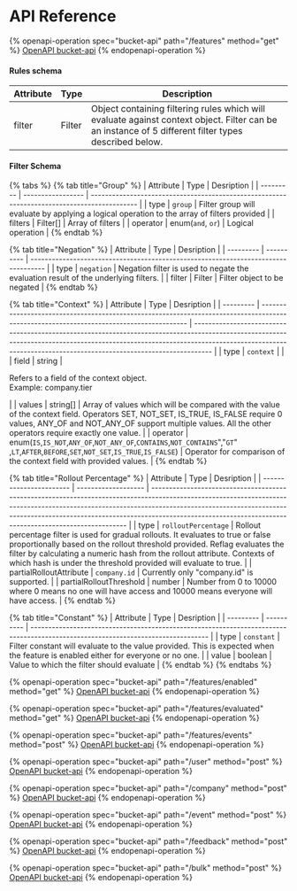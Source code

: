 # API Reference

{% openapi-operation spec="bucket-api" path="/features" method="get" %}
[OpenAPI bucket-api](https://staging.front.reflag.com/openapi.yaml)
{% endopenapi-operation %}

#### Rules schema

| Attribute | Type   | Description                                                                                                                                          |
| --------- | ------ | ---------------------------------------------------------------------------------------------------------------------------------------------------- |
| filter    | Filter | Object containing filtering rules which will evaluate against context object. Filter can be an instance of 5 different filter types described below. |

#### Filter Schema

{% tabs %}
{% tab title="Group" %}
| Attribute | Type              | Desription                                                                                  |
| --------- | ----------------- | ------------------------------------------------------------------------------------------- |
| type      | `group`           | Filter group will evaluate by applying a logical operation to the array of filters provided |
| filters   | Filter\[]         | Array of filters                                                                            |
| operator  | enum(`and`, `or`) | Logical operation                                                                           |
{% endtab %}

{% tab title="Negation" %}
| Attribute | Type       | Desription                                                                         |
| --------- | ---------- | ---------------------------------------------------------------------------------- |
| type      | `negation` | Negation filter is used to negate the evaluation result of the underlying filters. |
| filter    | Filter     | Filter object to be negated                                                        |
{% endtab %}

{% tab title="Context" %}
| Attribute | Type                                                                                                                                    | Desription                                                                                                                                                                                                                                      |
| --------- | --------------------------------------------------------------------------------------------------------------------------------------- | ----------------------------------------------------------------------------------------------------------------------------------------------------------------------------------------------------------------------------------------------- |
| type      | `context`                                                                                                                               |                                                                                                                                                                                                                                                 |
| field     | string                                                                                                                                  | <p>Refers to a field of the context object.<br>Example: company.tier</p>                                                                                                                                                                        |
| values    | string\[]                                                                                                                               | Array of values which will be compared with the value of the context field. Operators SET, NOT\_SET, IS\_TRUE, IS\_FALSE require 0 values, ANY\_OF and NOT\_ANY\_OF support multiple values. All the other operators require exactly one value. |
| operator  | enum(`IS`,`IS_NOT`,`ANY_OF`,`NOT_ANY_OF`,`CONTAINS`,`NOT_CONTAINS`","`GT`" ,`LT`,`AFTER`,`BEFORE`,`SET`,`NOT_SET`,`IS_TRUE`,`IS_FALSE`) | Operator for comparison of the context field with provided values.                                                                                                                                                                              |
{% endtab %}

{% tab title="Rollout Percentage" %}
| Attribute               | Type                | Desription                                                                                                                                                                                                                                                                                                        |
| ----------------------- | ------------------- | ----------------------------------------------------------------------------------------------------------------------------------------------------------------------------------------------------------------------------------------------------------------------------------------------------------------- |
| type                    | `rolloutPercentage` | Rollout percentage filter is used for gradual rollouts. It evaluates to true or false proportionally based on the rollout threshold provided. Reflag evaluates the filter by calculating a numeric hash from the rollout attribute. Contexts of which hash is under the threshold provided will evaluate to true. |
| partialRolloutAttribute | `company.id`        | Currently only "company.id" is supported.                                                                                                                                                                                                                                                                         |
| partialRolloutThreshold | number              | Number from 0 to 10000 where 0 means no one will have access and 10000 means everyone will have access.                                                                                                                                                                                                           |
{% endtab %}

{% tab title="Constant" %}
| Attribute | Type       | Desription                                                                                                                       |
| --------- | ---------- | -------------------------------------------------------------------------------------------------------------------------------- |
| type      | `constant` | Filter constant will evaluate to the value provided. This is expected when the feature is enabled either for everyone or no one. |
| value     | boolean    | Value to which the filter should evaluate                                                                                        |
{% endtab %}
{% endtabs %}

{% openapi-operation spec="bucket-api" path="/features/enabled" method="get" %}
[OpenAPI bucket-api](https://staging.front.reflag.com/openapi.yaml)
{% endopenapi-operation %}

{% openapi-operation spec="bucket-api" path="/features/evaluated" method="get" %}
[OpenAPI bucket-api](https://staging.front.reflag.com/openapi.yaml)
{% endopenapi-operation %}

{% openapi-operation spec="bucket-api" path="/features/events" method="post" %}
[OpenAPI bucket-api](https://staging.front.reflag.com/openapi.yaml)
{% endopenapi-operation %}

{% openapi-operation spec="bucket-api" path="/user" method="post" %}
[OpenAPI bucket-api](https://staging.front.reflag.com/openapi.yaml)
{% endopenapi-operation %}

{% openapi-operation spec="bucket-api" path="/company" method="post" %}
[OpenAPI bucket-api](https://staging.front.reflag.com/openapi.yaml)
{% endopenapi-operation %}

{% openapi-operation spec="bucket-api" path="/event" method="post" %}
[OpenAPI bucket-api](https://staging.front.reflag.com/openapi.yaml)
{% endopenapi-operation %}

{% openapi-operation spec="bucket-api" path="/feedback" method="post" %}
[OpenAPI bucket-api](https://staging.front.reflag.com/openapi.yaml)
{% endopenapi-operation %}

{% openapi-operation spec="bucket-api" path="/bulk" method="post" %}
[OpenAPI bucket-api](https://staging.front.reflag.com/openapi.yaml)
{% endopenapi-operation %}
